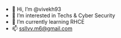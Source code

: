 - 👋 Hi, I’m @vivekh93
- 👀 I’m interested in Techs & Cyber Security
- 🌱 I’m currently learning RHCE 
- 📫 ssllvv.m6@gmail.com

<!---
vivekh93/vivekh93 is a ✨ special ✨ repository because its `README.md` (this file) appears on your GitHub profile.
You can click the Preview link to take a look at your changes.
--->
